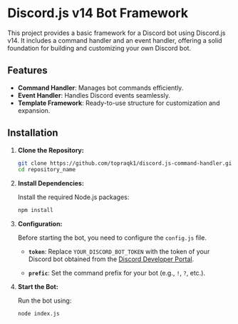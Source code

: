 # Discord.js v14 Bot Framework

This project provides a basic framework for a Discord bot using Discord.js v14. It includes a command handler and an event handler, offering a solid foundation for building and customizing your own Discord bot.

## Features

- **Command Handler**: Manages bot commands efficiently.
- **Event Handler**: Handles Discord events seamlessly.
- **Template Framework**: Ready-to-use structure for customization and expansion.

## Installation

1. **Clone the Repository:**

   ```bash
   git clone https://github.com/topraqk1/discord.js-command-handler.git
   cd repository_name
   ```

2. **Install Dependencies:**

   Install the required Node.js packages:

   ```bash
   npm install
   ```

3. **Configuration:**

   Before starting the bot, you need to configure the `config.js` file. 

   - **`token`**: Replace `YOUR_DISCORD_BOT_TOKEN` with the token of your Discord bot obtained from the [Discord Developer Portal](https://discord.com/developers/applications).
   
   - **`prefic`**: Set the command prefix for your bot (e.g., `!`, `?`, etc.).

4. **Start the Bot:**

   Run the bot using:

   ```bash
   node index.js
   ```
